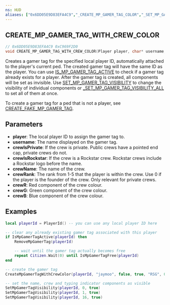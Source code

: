 ```yaml
---
ns: HUD
aliases: ["0x6DD05E9D83EFA4C9","_CREATE_MP_GAMER_TAG_COLOR","_SET_MP_GAMER_TAG_COLOR","_CREATE_MP_GAMER_TAG_FOR_NET_PLAYER"]
---
```

## CREATE_MP_GAMER_TAG_WITH_CREW_COLOR

```c
// 0x6DD05E9D83EFA4C9 0xC969F2D0
void CREATE_MP_GAMER_TAG_WITH_CREW_COLOR(Player player, char* username, BOOL crewIsPrivate, BOOL crewIsRockstar, char* crewName, int crewRank, int crewR, int crewG, int crewB);
```

Creates a gamer tag for the specified local player ID, automatically attached to the player's current ped.
The created gamer tag will have the same ID as the player. You can use [IS_MP_GAMER_TAG_ACTIVE](#_0x4E929E7A5796FD26) to check if a gamer tag already exists for a player.
After the gamer tag is created, all components will be set as invisible. Use [SET_MP_GAMER_TAG_VISIBILITY](#_0x63BB75ABEDC1F6A0) to change the visibility of individual components or [_SET_MP_GAMER_TAG_VISIBILITY_ALL](#_0xEE76FF7E6A0166B0) to set all of them at once.

To create a gamer tag for a ped that is not a player, see [CREATE_FAKE_MP_GAMER_TAG](#_0xBFEFE3321A3F5015).


## Parameters
* **player**: The local player ID to assign the gamer tag to.
* **username**: The name displayed on the gamer tag.
* **crewIsPrivate**: If the crew is private. Public crews have a pointed end cap, private crews do not.
* **crewIsRockstar**: If the crew is a Rockstar crew. Rockstar crews include a Rockstar logo before the name.
* **crewName**: The name of the crew.
* **crewRank**: The rank from 1-5 that the player is within the crew. Use 0 if the player is the founder of the crew. Only relevant for private crews.
* **crewR**: Red component of the crew colour.
* **crewG**: Green component of the crew colour.
* **crewB**: Blue component of the crew colour.


## Examples
```lua
local playerId = PlayerId() -- you can use any local player ID here

-- clear any already existing gamer tag associated with this player
if IsMpGamerTagActive(playerId) then
	RemoveMpGamerTag(playerId)

	-- wait until the gamer tag actually becomes free
	repeat Citizen.Wait(0) until IsMpGamerTagFree(playerId)
end

-- create the gamer tag
CreateMpGamerTagWithCrewColor(playerId, "jaymoo", false, true, "RSG", 0, 200, 0, 200)

-- set the name, crew and typing indicator components as visible
SetMpGamerTagVisibility(playerId, 0, true)
SetMpGamerTagVisibility(playerId, 1, true)
SetMpGamerTagVisibility(playerId, 16, true)
```

